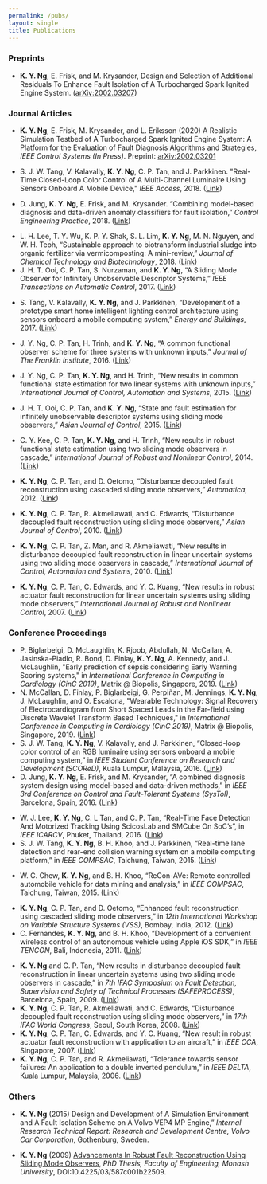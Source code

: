 ```yaml
---
permalink: /pubs/
layout: single
title: Publications
---
```


<!---
## Scholarly Publications ##
--->
### Preprints ###
* **K. Y. Ng**, E. Frisk, and M. Krysander, Design and Selection of Additional Residuals To Enhance Fault Isolation of A Turbocharged Spark Ignited Engine System. ([arXiv:2002.03207](https://arxiv.org/abs/2002.03207))  


### Journal Articles ###
* **K. Y. Ng**, E. Frisk, M. Krysander, and L. Eriksson (2020) A Realistic Simulation Testbed of A Turbocharged Spark Ignited Engine System: A Platform for the Evaluation of Fault Diagnosis Algorithms and Strategies, *IEEE Control Systems (In Press)*. Preprint: [arXiv:2002.03201](https://arxiv.org/abs/2002.03201)  
<!--- <img src="/assets/Figures/GUI.png" width="840"> 
--->
* S. J. W. Tang, V. Kalavally, **K. Y. Ng**, C. P. Tan, and J. Parkkinen. "Real-Time Closed-Loop Color Control of A Multi-Channel Luminaire Using Sensors Onboard A Mobile Device," *IEEE Access*, 2018. ([Link](https://ieeexplore.ieee.org/abstract/document/8473685))  
<!--- <img src="/assets/Figures/Access2018a.png" width="520">&emsp;<img src="/assets/Figures/Access2018b.png" width="320"> 
--->
* D. Jung, **K. Y. Ng**, E. Frisk, and M. Krysander. “Combining model-based diagnosis and data-driven anomaly classifiers for fault isolation,” *Control Engineering Practice*, 2018. ([Link](https://www.sciencedirect.com/science/article/pii/S0967066118304404?via%3Dihub))  
<!--- <img src="/assets/Figures/CEP2018a.png" width="220">&emsp;<img src="/assets/Figures/CEP2018b.png" width="620"> 
--->
* L. H. Lee, T. Y. Wu, K. P. Y. Shak, S. L. Lim, **K. Y. Ng**, M. N. Nguyen, and W. H. Teoh, “Sustainable approach to biotransform industrial sludge into organic fertilizer via vermicomposting: A mini-review,” *Journal of Chemical Technology and Biotechnology*, 2018. ([Link](http://onlinelibrary.wiley.com/doi/10.1002/jctb.5490/full))  
* J. H. T. Ooi, C. P. Tan, S. Nurzaman, and **K. Y. Ng**, “A Sliding Mode Observer for Infinitely Unobservable Descriptor Systems,” *IEEE Transactions on Automatic Control*, 2017. ([Link](http://ieeexplore.ieee.org/abstract/document/7847334/))  
<!--- <img src="/assets/Figures/TAC2017a.png" width="320">&emsp;<img src="/assets/Figures/TAC2017b.png" width="520"> 
--->
* S. Tang, V. Kalavally, **K. Y. Ng**, and J. Parkkinen, “Development of a prototype smart home intelligent lighting control architecture using sensors onboard a mobile computing system,” *Energy and Buildings*, 2017. ([Link](http://dx.doi.org/10.1016/j.enbuild.2016.12.069))  
<!--- <img src="/assets/Figures/EB2017a.png" width="320">&emsp;<img src="/assets/Figures/EB2017b.png" width="520">
--->
* J. Y. Ng, C. P. Tan, H. Trinh, and **K. Y. Ng**, “A common functional observer scheme for three systems with unknown inputs,” *Journal of The Franklin Institute*, 2016. ([Link](http://dx.doi.org/10.1016/j.jfranklin.2016.03.020))  
<!--- <img src="/assets/Figures/Franklin2016.png" width="900">
--->
* J. Y. Ng, C. P. Tan, **K. Y. Ng**, and H. Trinh, “New results in common functional state estimation for two linear systems with unknown inputs,” *International Journal of Control, Automation and Systems*, 2015. ([Link](http://link.springer.com/article/10.1007/s12555-014-0315-x#))  
<!--- <img src="/assets/Figures/IJCAS2015a.png" width="420">&emsp;<img src="/assets/Figures/IJCAS2015b.png" width="420">
--->
* J. H. T. Ooi, C. P. Tan, and **K. Y. Ng**, “State and fault estimation for infinitely unobservable descriptor systems using sliding mode observers,” *Asian Journal of Control*, 2015. ([Link](http://onlinelibrary.wiley.com/doi/10.1002/asjc.1033/full))  
<!--- &emsp;&emsp;&emsp;<img src="/assets/Figures/AJC2015a.png" width="250">&emsp;<img src="/assets/Figures/AJC2015b.png" width="520">
--->
* C. Y. Kee, C. P. Tan, **K. Y. Ng**, and H. Trinh, “New results in robust functional state estimation using two sliding mode observers in cascade,” *International Journal of Robust and Nonlinear Control*, 2014. ([Link](http://onlinelibrary.wiley.com/doi/10.1002/rnc.2973/full))  
<!--- <img src="/assets/Figures/IJRNC2014a.png" width="320">&emsp;<img src="/assets/Figures/IJRNC2014b.png" width="520">
--->
* **K. Y. Ng**, C. P. Tan, and D. Oetomo, “Disturbance decoupled fault reconstruction using cascaded sliding mode observers,” *Automatica*, 2012. ([Link](http://www.sciencedirect.com/science/article/pii/S000510981200043X))  
<!--- &emsp;&emsp;&emsp;<img src="/assets/Figures/Automatica2012a.png" width="320">&emsp;<img src="/assets/Figures/Automatica2012b.png" width="320">
--->
* **K. Y. Ng**, C. P. Tan, R. Akmeliawati, and C. Edwards, “Disturbance decoupled fault reconstruction using sliding mode observers,” *Asian Journal of Control*, 2010. ([Link](http://onlinelibrary.wiley.com/doi/10.1002/asjc.231/pdf))  
<!--- <img src="/assets/Figures/AJC2010a.png" width="320">&emsp;<img src="/assets/Figures/AJC2010b.png" width="520">
--->
* **K. Y. Ng**, C. P. Tan, Z. Man, and R. Akmeliawati, “New results in disturbance decoupled fault reconstruction in linear uncertain systems using two sliding mode observers in cascade,” *International Journal of Control, Automation and Systems*, 2010. ([Link](http://link.springer.com/article/10.1007/s12555-010-0303-8))  
<!--- <img src="/assets/Figures/IJCAS2010a.png" width="520">&emsp;<img src="/assets/Figures/IJCAS2010b.png" width="320">
--->
* **K. Y. Ng**, C. P. Tan, C. Edwards, and Y. C. Kuang, “New results in robust actuator fault reconstruction for linear uncertain systems using sliding mode observers,” *International Journal of Robust and Nonlinear Control*, 2007. ([Link](http://onlinelibrary.wiley.com/doi/10.1002/rnc.1170/abstract))  
<!--- <img src="/assets/Figures/IJRNC2007a.png" width="520">&emsp;<img src="/assets/Figures/IJRNC2007b.png" width="320">
--->


### Conference Proceedings ###
* P. Biglarbeigi, D. McLaughlin, K. Rjoob, Abdullah, N. McCallan, A. Jasinska-Piadlo, R. Bond, D. Finlay, **K. Y.  Ng**, A. Kennedy, and J. McLaughlin, "Early prediction of sepsis considering Early Warning Scoring systems," in *International Conference in Computing in Cardiology (CinC 2019)*, Matrix @ Biopolis, Singapore, 2019. ([Link](https://doi.org/10.22489/cinc.2019.051))  
* N. McCallan, D. Finlay, P. Biglarbeigi, G. Perpiñan, M. Jennings, **K. Y. Ng**, J. McLaughlin, and O. Escalona, "Wearable Technology: Signal Recovery of Electrocardiogram from Short Spaced Leads in the Far-field using Discrete Wavelet Transform Based Techniques," in *International Conference in Computing in Cardiology (CinC 2019)*, Matrix @ Biopolis, Singapore, 2019. ([Link](https://doi.org/10.22489/cinc.2019.313))  
* S. J. W. Tang, **K. Y. Ng**, V. Kalavally, and J. Parkkinen, “Closed-loop color control of an RGB luminaire using sensors onboard a mobile computing system,” in *IEEE Student Conference on Research and Development (SCOReD)*, Kuala Lumpur, Malaysia, 2016. ([Link](http://ieeexplore.ieee.org/abstract/document/7810062/))  
* D. Jung, **K. Y. Ng**, E. Frisk, and M. Krysander, “A combined diagnosis system design using model-based and data-driven methods,” in *IEEE 3rd Conference on Control and Fault-Tolerant Systems (SysTol)*, Barcelona, Spain, 2016. ([Link](http://ieeexplore.ieee.org/abstract/document/7739747/))  
<!--- <img src="/assets/Figures/Systol2016a.png" width="320">&emsp;<img src="/assets/Figures/Systol2016b.png" width="520">
--->
* W. J. Lee, **K. Y. Ng**, C. L Tan, and C. P. Tan, “Real-Time Face Detection And Motorized Tracking Using ScicosLab and SMCube On SoC’s”, in *IEEE ICARCV*, Phuket, Thailand, 2016. ([Link](http://ieeexplore.ieee.org/document/7838614/))  
* S. J. W. Tang, **K. Y. Ng**, B. H. Khoo, and J. Parkkinen, “Real-time lane detection and rear-end collision warning system on a mobile computing platform,” in *IEEE COMPSAC*, Taichung, Taiwan, 2015. ([Link](http://ieeexplore.ieee.org/xpl/articleDetails.jsp?arnumber=7273667))  
<!--- <img src="/assets/Figures/COMPSAC2015ba.png" width="420">&emsp;<img src="/assets/Figures/COMPSAC2015bb.png" width="420">
--->
* W. C. Chew, **K. Y. Ng**, and B. H. Khoo, “ReCon-AVe: Remote controlled automobile vehicle for data mining and analysis,” in *IEEE COMPSAC*, Taichung, Taiwan, 2015. ([Link](http://ieeexplore.ieee.org/xpl/articleDetails.jsp?arnumber=7273668))  
<!--- <img src="/assets/Figures/COMPSAC2015aa.png" width="320">&emsp;<img src="/assets/Figures/COMPSAC2015ab.png" width="520">
--->
* **K. Y. Ng**, C. P. Tan, and D. Oetomo, “Enhanced fault reconstruction using cascaded sliding mode observers,” in *12th International Workshop on Variable Structure Systems (VSS)*, Bombay, India, 2012. ([Link](http://ieeexplore.ieee.org/xpls/abs_all.jsp?arnumber=6163503))  
* C. Fernandes, **K. Y. Ng**, and B. H. Khoo, “Development of a convenient wireless control of an autonomous vehicle using Apple iOS SDK,” in *IEEE TENCON*, Bali, Indonesia, 2011. ([Link](http://ieeexplore.ieee.org/xpls/abs_all.jsp?arnumber=6129266))  
<!--- <img src="/assets/Figures/TENCON2011a.png" width="420">&emsp;<img src="/assets/Figures/TENCON2011b.png" width="420">
--->
* **K. Y. Ng** and C. P. Tan, “New results in disturbance decoupled fault reconstruction in linear uncertain systems using two sliding mode observers in cascade,” in *7th IFAC Symposium on Fault Detection, Supervision and Safety of Technical Processes (SAFEPROCESS)*, Barcelona, Spain, 2009. ([Link](http://www.sciencedirect.com/science/article/pii/S1474667016358712))  
* **K. Y. Ng**, C. P. Tan, R. Akmeliawati, and C. Edwards, “Disturbance decoupled fault reconstruction using sliding mode observers,” in *17th IFAC World Congress*, Seoul, South Korea, 2008. ([Link](http://www.sciencedirect.com/science/article/pii/S1474667016401047?via%3Dihub))  
* **K. Y. Ng**, C. P. Tan, C. Edwards, and Y. C. Kuang, “New result in robust actuator fault reconstruction with application to an aircraft,” in *IEEE CCA*, Singapore, 2007. ([Link](http://ieeexplore.ieee.org/xpls/abs_all.jsp?arnumber=4389331))  
* **K. Y. Ng**, C. P. Tan, and R. Akmeliawati, “Tolerance towards sensor failures: An application to a double inverted pendulum,” in *IEEE DELTA*, Kuala Lumpur, Malaysia, 2006. ([Link](http://ieeexplore.ieee.org/xpls/abs_all.jsp?arnumber=1581253))  


### Others ###
* **K. Y. Ng** (2015) Design and Development of A Simulation Environment and A Fault Isolation Scheme on A Volvo VEP4 MP Engine,” *Internal Research Technical Report: Research and Development Centre, Volvo Car Corporation*, Gothenburg, Sweden.  
<!---&emsp;&emsp;&emsp;&emsp;&emsp;&emsp;&emsp;&emsp;&emsp;&emsp;&emsp;&emsp;<img src="/assets/Figures/VCC.jpg" width="450">
--->
* **K. Y. Ng** (2009) [Advancements In Robust Fault Reconstruction Using Sliding Mode Observers](https://doi.org/10.4225/03/587c001b22509), *PhD Thesis, Faculty of Engineering, Monash University*, DOI:10.4225/03/587c001b22509. 
